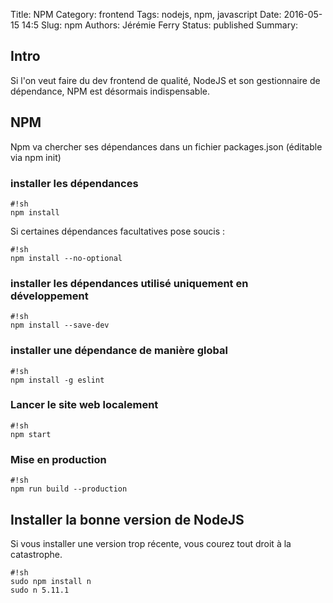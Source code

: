Title: NPM
Category: frontend
Tags: nodejs, npm, javascript
Date: 2016-05-15 14:5
Slug: npm
Authors: Jérémie Ferry
Status: published
Summary:

## Intro

Si l'on veut faire du dev frontend de qualité, NodeJS et son gestionnaire de dépendance, NPM est désormais indispensable.

## NPM

Npm va chercher ses dépendances dans un fichier packages.json (éditable via npm init)

### installer les dépendances

    #!sh
    npm install

Si certaines dépendances facultatives pose soucis :

    #!sh
    npm install --no-optional
### installer les dépendances utilisé uniquement en développement

    #!sh
    npm install --save-dev

### installer une dépendance de manière global

    #!sh
    npm install -g eslint

### Lancer le site web localement

    #!sh
    npm start

### Mise en production

    #!sh
    npm run build --production

## Installer la bonne version de NodeJS

Si vous installer une version trop récente, vous courez tout droit à la catastrophe.

    #!sh
    sudo npm install n
    sudo n 5.11.1
